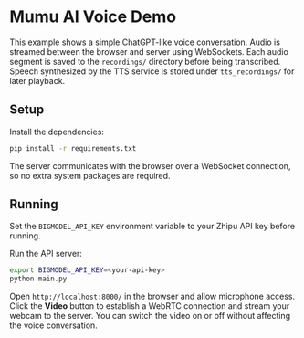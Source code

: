 # Mumu AI Voice Demo

This example shows a simple ChatGPT-like voice conversation. Audio is streamed
between the browser and server using WebSockets. Each audio segment is saved to the
`recordings/` directory before being transcribed. Speech synthesized by the TTS
service is stored under `tts_recordings/` for later playback.

## Setup

Install the dependencies:

```bash
pip install -r requirements.txt
```

The server communicates with the browser over a WebSocket connection, so no
extra system packages are required.

## Running

Set the `BIGMODEL_API_KEY` environment variable to your Zhipu API key before running.

Run the API server:

```bash
export BIGMODEL_API_KEY=<your-api-key>
python main.py
```

Open `http://localhost:8000/` in the browser and allow microphone access.
Click the **Video** button to establish a WebRTC connection and stream your webcam to the server. You can switch the video on or off without affecting the voice conversation.
